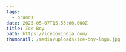 ```yaml
---
tags:
  - brands
date: 2025-05-07T15:55:00.000Z
title: Ice Boy
path: https://iceboyindia.com/
thumbnail: /media/uploads/ice-boy-logo.jpg
---
```

